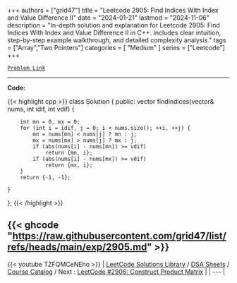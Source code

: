 
+++
authors = ["grid47"]
title = "Leetcode 2905: Find Indices With Index and Value Difference II"
date = "2024-01-21"
lastmod = "2024-11-06"
description = "In-depth solution and explanation for Leetcode 2905: Find Indices With Index and Value Difference II in C++. Includes clear intuition, step-by-step example walkthrough, and detailed complexity analysis."
tags = ["Array","Two Pointers"]
categories = [
    "Medium"
]
series = ["Leetcode"]
+++



[`Problem Link`](https://leetcode.com/problems/find-indices-with-index-and-value-difference-ii/description/)

---
**Code:**

{{< highlight cpp >}}
class Solution {
public:
    vector<int> findIndices(vector<int>& nums, int idif, int vdif) {

        int mn = 0, mx = 0;
        for (int i = idif, j = 0; i < nums.size(); ++i, ++j) {
            mn = nums[mn] < nums[j] ? mn : j;
            mx = nums[mx] > nums[j] ? mx : j;
            if (abs(nums[i] - nums[mn]) >= vdif)
                return {mn, i};
            if (abs(nums[i] - nums[mx]) >= vdif)
                return {mx, i};
        }
        return {-1, -1};        
        
    }
};
{{< /highlight >}}

{{< ghcode "https://raw.githubusercontent.com/grid47/list/refs/heads/main/exp/2905.md" >}}
---
{{< youtube TZFQMCeNEho >}}
| [LeetCode Solutions Library](https://grid47.xyz/leetcode/) / [DSA Sheets](https://grid47.xyz/sheets/) / [Course Catalog](https://grid47.xyz/courses/) / Next : [LeetCode #2906: Construct Product Matrix](https://grid47.xyz/leetcode/solution-2906-construct-product-matrix/) |
| --- |
